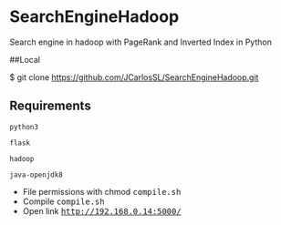 # SearchEngineHadoop

Search engine in hadoop with PageRank and Inverted Index in Python 

##Local

  $ git clone https://github.com/JCarlosSL/SearchEngineHadoop.git

## Requirements

```
python3

flask

hadoop

java-openjdk8

```

* File permissions with chmod <kbd>compile.sh</kbd>
* Compile <kbd>compile.sh</kbd>
* Open link <kbd>http://192.168.0.14:5000/</kbd>
